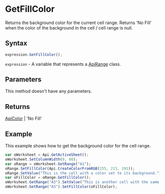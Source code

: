 # GetFillColor

Returns the background color for the current cell range. Returns 'No Fill' when the color of the background in the cell / cell range is null.

## Syntax

```javascript
expression.GetFillColor();
```

`expression` - A variable that represents a [ApiRange](../ApiRange.md) class.

## Parameters

This method doesn't have any parameters.

## Returns

[ApiColor](../../ApiColor/ApiColor.md) \| 'No Fill'

## Example

This example shows how to get the background color for the cell range.

```javascript editor-xlsx
var oWorksheet = Api.GetActiveSheet();
oWorksheet.SetColumnWidth(0, 60);
var oRange = oWorksheet.GetRange("A1");
oRange.SetFillColor(Api.CreateColorFromRGB(255, 213, 191));
oRange.SetValue("This is the cell with a color set to its background.");
var oFillColor = oRange.GetFillColor();
oWorksheet.GetRange("A3").SetValue("This is another cell with the same color set to its background");
oWorksheet.GetRange("A3").SetFillColor(oFillColor);
```
